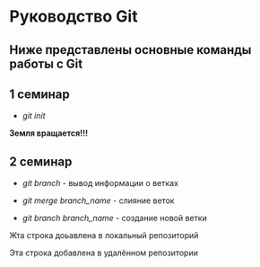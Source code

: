 # Руководство Git

## Ниже представлены основные команды работы с Git

## 1 семинар

- *git init*

**Земля вращается!!!**

## 2 семинар

- *git branch* - вывод информации о ветках

- *git merge branch_name* - слияние веток

- *git branch branch_name* - создание новой ветки


Жта строка доьавлена в локальный репозиторий

Эта строка добавлена в удалённом репозитории
